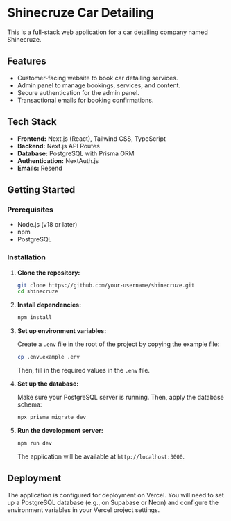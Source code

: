 # Shinecruze Car Detailing

This is a full-stack web application for a car detailing company named Shinecruze.

## Features

- Customer-facing website to book car detailing services.
- Admin panel to manage bookings, services, and content.
- Secure authentication for the admin panel.
- Transactional emails for booking confirmations.

## Tech Stack

- **Frontend:** Next.js (React), Tailwind CSS, TypeScript
- **Backend:** Next.js API Routes
- **Database:** PostgreSQL with Prisma ORM
- **Authentication:** NextAuth.js
- **Emails:** Resend

## Getting Started

### Prerequisites

- Node.js (v18 or later)
- npm
- PostgreSQL

### Installation

1.  **Clone the repository:**

    ```bash
    git clone https://github.com/your-username/shinecruze.git
    cd shinecruze
    ```

2.  **Install dependencies:**

    ```bash
    npm install
    ```

3.  **Set up environment variables:**

    Create a `.env` file in the root of the project by copying the example file:

    ```bash
    cp .env.example .env
    ```

    Then, fill in the required values in the `.env` file.

4.  **Set up the database:**

    Make sure your PostgreSQL server is running. Then, apply the database schema:

    ```bash
    npx prisma migrate dev
    ```

5.  **Run the development server:**

    ```bash
    npm run dev
    ```

    The application will be available at `http://localhost:3000`.

## Deployment

The application is configured for deployment on Vercel. You will need to set up a PostgreSQL database (e.g., on Supabase or Neon) and configure the environment variables in your Vercel project settings.
